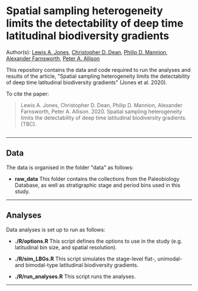 # Spatial sampling heterogeneity limits the detectability of deep time latitudinal biodiversity gradients

Author(s): [Lewis A. Jones](mailto:l.jones16@imperial.ac.uk), [Christopher D. Dean](mailto:christopherdaviddean@gmail.com), [Philip D. Mannion](mailto:philipdmannion@gmail.com), [Alexander Farnsworth](mailto:alex.Farnsworth@bristol.ac.uk), [Peter A. Allison](mailto:p.a.allison@imperial.ac.uk)

This repository contains the data and code required to run the analyses and results of the article, "Spatial sampling heterogeneity limits the detectability of deep time latitudinal biodiversity gradients" (Jones et al. 2020). 

To cite the paper: 
> Lewis A. Jones, Christopher D. Dean, Philip D. Mannion, Alexander Farnsworth, Peter A. Allison. 2020. Spatial sampling heterogeneity limits the detectability of deep time latitudinal biodiversity gradients. (TBC).

<p align="center">
  <img src="https://github.com/LewisAJones/LBG_sim/figures/paper_workflow.png" alt=""/>
</p>

-------

## Data
The data is organised in the folder "data" as follows:

* **raw_data**
This folder contains the collections from the Paleobiology Database, as well as stratigraphic stage and period bins used in this study.

-------

## Analyses
Data analyses is set up to run as follows:

* **./R/options.R**
This script defines the options to use in the study (e.g. latitudinal bin size, and spatial resolution).

* **./R/sim_LBGs.R**
This script simulates the stage-level flat-, unimodal- and bimodal-type latitudinal biodiversity gradients.

* **./R/run_analyses.R**
This script runs the analyses.

-------
